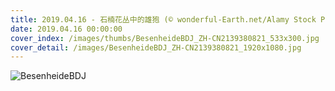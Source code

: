 ```yaml
---
title: 2019.04.16 - 石楠花丛中的雄狍 (© wonderful-Earth.net/Alamy Stock Photo)
date: 2019.04.16 00:00:00
cover_index: /images/thumbs/BesenheideBDJ_ZH-CN2139380821_533x300.jpg
cover_detail: /images/BesenheideBDJ_ZH-CN2139380821_1920x1080.jpg
---
```


![BesenheideBDJ](/images/BesenheideBDJ_ZH-CN2139380821_1920x1080.jpg)
